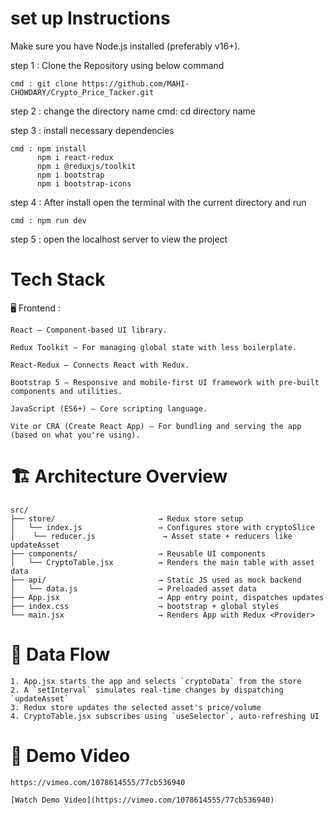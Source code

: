 # set up Instructions 

Make sure you have Node.js installed (preferably v16+).

step 1 : Clone the Repository using below command 

    cmd : git clone https://github.com/MAHI-CHOWDARY/Crypto_Price_Tacker.git

step 2 : change the directory name 
    cmd: cd directory name 

step 3 : install necessary dependencies

    cmd : npm install
          npm i react-redux
          npm i @reduxjs/toolkit
          npm i bootstrap
          npm i bootstrap-icons

step 4 : After install open the terminal with the current directory and run 

    cmd : npm run dev 

step 5 : open the localhost server to view the project 


# Tech Stack

🖥️ Frontend : 

    React – Component-based UI library.

    Redux Toolkit – For managing global state with less boilerplate.

    React-Redux – Connects React with Redux.

    Bootstrap 5 – Responsive and mobile-first UI framework with pre-built components and utilities.

    JavaScript (ES6+) – Core scripting language.

    Vite or CRA (Create React App) – For bundling and serving the app (based on what you're using).

# 🏗️ Architecture Overview

    src/
    ├── store/                       → Redux store setup
    │   └── index.js                 → Configures store with cryptoSlice
    │    └── reducer.js               → Asset state + reducers like updateAsset
    ├── components/                  → Reusable UI components
    │   └── CryptoTable.jsx          → Renders the main table with asset data
    ├── api/                         → Static JS used as mock backend
    │   └── data.js                  → Preloaded asset data       
    ├── App.jsx                      → App entry point, dispatches updates
    ├── index.css                    → bootstrap + global styles
    └── main.jsx                     → Renders App with Redux <Provider>


# 🔁 Data Flow

    1. App.jsx starts the app and selects `cryptoData` from the store
    2. A `setInterval` simulates real-time changes by dispatching `updateAsset`
    3. Redux store updates the selected asset's price/volume
    4. CryptoTable.jsx subscribes using `useSelector`, auto-refreshing UI

# 🎥 Demo Video 
    https://vimeo.com/1078614555/77cb536940

    [Watch Demo Video](https://vimeo.com/1078614555/77cb536940)
